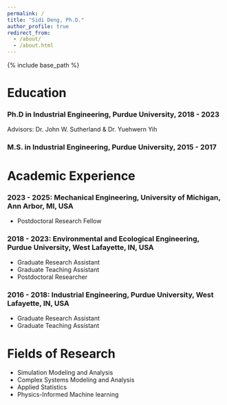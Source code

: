```yaml
---
permalink: /
title: "Sidi Deng, Ph.D."
author_profile: true
redirect_from: 
  - /about/
  - /about.html
---
```


{% include base_path %}

Education
======
### Ph.D in Industrial Engineering, Purdue University, 2018 - 2023
Advisors: Dr. John W. Sutherland & Dr. Yuehwern Yih 
### M.S. in Industrial Engineering, Purdue University, 2015 - 2017

Academic Experience
======
### 2023 - 2025: Mechanical Engineering, University of Michigan, Ann Arbor, MI, USA
* Postdoctoral Research Fellow
    
[Duties includes: Updates and improvements to template]: #

[Supervisor: The Users]: #

### 2018 - 2023: Environmental and Ecological Engineering, Purdue University, West Lafayette, IN, USA
* Graduate Research Assistant
* Graduate Teaching Assistant
* Postdoctoral Researcher

### 2016 - 2018: Industrial Engineering, Purdue University, West Lafayette, IN, USA
* Graduate Research Assistant
* Graduate Teaching Assistant
  
Fields of Research
======
* Simulation Modeling and Analysis
* Complex Systems Modeling and Analysis
* Applied Statistics
* Physics-Informed Machine learning

<!-- This entire section is commented out and won't appear in the rendered output.

Publications
======
  <ul>{% for post in site.publications reversed %}
    {% include archive-single-cv.html %}
  {% endfor %}</ul>
  
Talks
======
  <ul>{% for post in site.talks reversed %}
    {% include archive-single-talk-cv.html  %}
  {% endfor %}</ul>
  
Teaching
======
  <ul>{% for post in site.teaching reversed %}
    {% include archive-single-cv.html %}
  {% endfor %}</ul>
  
Service and leadership
======
* Currently signed in to 43 different slack teams

-->

